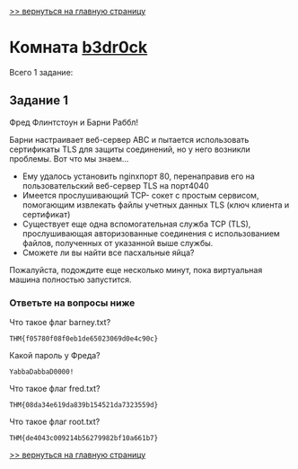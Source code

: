 [>> вернуться на главную страницу](https://github.com/BEPb/tryhackme/blob/master/README.md)

# Комната [b3dr0ck](https://tryhackme.com/r/room/b3dr0ck) 

Всего 1 заданиe:
## Задание 1
Фред Флинтстоун и Барни Раббл!

Барни настраивает веб-сервер ABC и пытается использовать сертификаты TLS для защиты соединений, но у него возникли 
проблемы. Вот что мы знаем...

- Ему удалось установить nginxпорт 80, перенаправив его на пользовательский веб-сервер TLS на порт4040
- Имеется прослушивающий TCP- сокет с простым сервисом, помогающим извлекать файлы учетных данных TLS (ключ клиента и 
  сертификат)
- Существует еще одна вспомогательная служба TCP (TLS), прослушивающая авторизованные соединения с использованием 
  файлов, полученных от указанной выше службы.
- Сможете ли вы найти все пасхальные яйца?

Пожалуйста, подождите еще несколько минут, пока виртуальная машина полностью запустится.

### Ответьте на вопросы ниже
Что такое флаг barney.txt?
```commandline
THM{f05780f08f0eb1de65023069d0e4c90c}
```
Какой пароль у Фреда?
```commandline
YabbaDabbaD0000!
```
Что такое флаг fred.txt?
```commandline
THM{08da34e619da839b154521da7323559d}
```
Что такое флаг root.txt?
```commandline
THM{de4043c009214b56279982bf10a661b7}
```


[>> вернуться на главную страницу](https://github.com/BEPb/tryhackme/blob/master/README.md)
